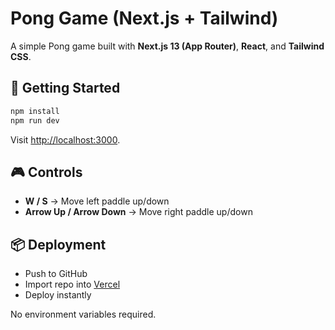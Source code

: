 # Pong Game (Next.js + Tailwind)

A simple Pong game built with **Next.js 13 (App Router)**, **React**, and **Tailwind CSS**.

## 🚀 Getting Started

```bash
npm install
npm run dev
```

Visit [http://localhost:3000](http://localhost:3000).

## 🎮 Controls
- **W / S** → Move left paddle up/down
- **Arrow Up / Arrow Down** → Move right paddle up/down

## 📦 Deployment
- Push to GitHub
- Import repo into [Vercel](https://vercel.com)
- Deploy instantly

No environment variables required.

